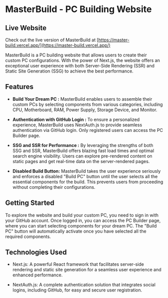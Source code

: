 # MasterBuild - PC Building Website

## Live Website

Check out the live version of MasterBuild at [https://master-build.vercel.app/](https://master-build.vercel.app/)

MasterBuild is a PC building website that allows users to create their custom PC configurations. With the power of Next.js, the website offers an exceptional user experience with both Server-Side Rendering (SSR) and Static Site Generation (SSG) to achieve the best performance.

## Features

- **Build Your Dream PC :** MasterBuild enables users to assemble their custom PCs by selecting components from various categories, including CPU, Motherboard, RAM, Power Supply, Storage Device, and Monitor.

- **Authentication with GitHub Login :** To ensure a personalized experience, MasterBuild uses NextAuth.js to provide seamless authentication via GitHub login. Only registered users can access the PC Builder page.

- **SSG and SSR for Performance :** By leveraging the strengths of both SSG and SSR, MasterBuild offers blazing fast load times and optimal search engine visibility. Users can explore pre-rendered content on static pages and get real-time data on the server-rendered pages.

- **Disabled Build Button:** MasterBuild takes the user experience seriously and enforces a disabled "Build PC" button until the user selects all the essential components for the build. This prevents users from proceeding without completing their configurations.

## Getting Started

To explore the website and build your custom PC, you need to sign in with your GitHub account. Once logged in, you can access the PC Builder page, where you can start selecting components for your dream PC. The "Build PC" button will automatically activate once you have selected all the required components.

## Technologies Used

- Next.js: A powerful React framework that facilitates server-side rendering and static site generation for a seamless user experience and enhanced performance.

- NextAuth.js: A complete authentication solution that integrates social logins, including GitHub, for easy and secure user registration.
